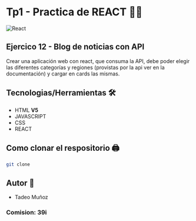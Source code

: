# Tp1 - Practica de REACT 👨‍💻

![React](https://w7.pngwing.com/pngs/79/518/png-transparent-js-react-js-logo-react-react-native-logos-icon-thumbnail.png)

## Ejercico 12 - Blog de noticias con  API

Crear una aplicación web con react, que consuma la API, debe poder elegir las diferentes categorías y regiones (provistas por la api ver en la documentación) y cargar en cards las mismas.


## Tecnologias/Herramientas 🛠

- HTML **V5**
- JAVASCRIPT
- CSS
- REACT

## Como clonar el respositorio 🖨

```bash
git clone 
```
## Autor 👦

- Tadeo Muñoz
### Comision: 39i